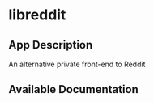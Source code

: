 # libreddit

## App Description

An alternative private front-end to Reddit

## Available Documentation

